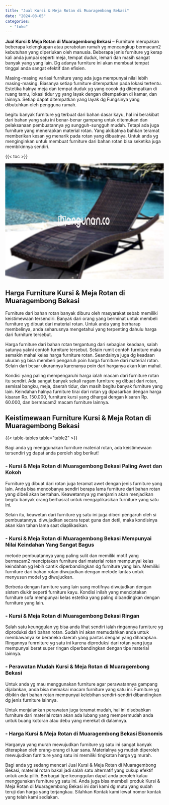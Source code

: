 ```yaml
---
title: "Jual Kursi & Meja Rotan di Muaragembong Bekasi"
date: "2024-08-05"
categories: 
  - "toko"
---
```


**Jual Kursi & Meja Rotan di Muaragembong Bekasi** – Furniture merupakan beberapa kelengkapan atau perabotan rumah yg mencangkup bermacam2 kebutuhan yang diperlukan oleh manusia. Beberapa jenis furniture yg kerap kali anda jumpai seperti meja, tempat duduk, lemari dan masih sangat banyak yang yang lain. Dg adanya furniture ini akan membuat tempat tinggal anda sangat efektif dan efisien.

Masing-masing variasi furniture yang ada juga mempunyai nilai lebih masing-masing. Biasanya setiap furniture ditempatkan pada lokasi tertentu. Estetika halnya meja dan tempat duduk yg yang cocok dg ditempatkan di ruang tamu, lokasi tidur yg yang layak dengan ditempatkan di kamar, dan lainnya. Setiap dapat ditempatkan yang layak dg Fungsinya yang dibutuhkan oleh pengguna rumah.

begitu banyak furniture yg terbuat dari bahan dasar kayu, hal ini berakibat dari bahan yang satu ini benar-benar gampang untuk ditemukan dan pelaksanaan pembuatannya yg sungguh-sungguh mudah. Tetapi ada juga furniture yang menerapkan material rotan. Yang akibatnya bahkan teramat memberikan kesan yg menarik pada rotan yang dibuatnya. Untuk anda yg menginginkan untuk membuat furniture dari bahan rotan bisa seketika juga membikinnya sendiri.

{{< toc >}}

![Jual Kursi & Meja Rotan di Muaragembong Bekasi](/images/kursi-meja-rotan-murah39.png)

## Harga Furniture Kursi & Meja Rotan di Muaragembong Bekasi

Furniture dari bahan rotan banyak diburu oleh masyarakat sebab memiliki keistimewaan tersendiri. Banyak dari orang yang berminat untuk membeli furniture yg dibuat dari material rotan. Untuk anda yang berharap membelinya, anda seharusnya mengetahui yang terpenting dahulu harga dari furniture tersebut.

Harga furniture dari bahan rotan tergantung dari sebagian keadaan, salah satunya yakni contoh furniture tersebut. Selain rumit contoh furniture maka semakin mahal kelas harga furniture rotan. Seandainya juga dg keadaan ukuran yg bisa memberi pengaruh poin harga furniture dari material rotan. Selain dari besar ukurannya karenanya poin dari harganya akan kian mahal.

Kondisi yang paling mempengaruhi harga ialah macam dari furniture rotan itu sendiri. Ada sangat banyak sekali ragam furniture yg dibuat dari rotan, semisal bangku, meja, daerah tidur, dan masih begitu banyak furniture yang lain. Keindahan halnya furniture tirai dari rotan yg dipasarkan dengan harga kisaran Rp. 150.000, furniture kursi yang dihargai dengan kisaran Rp. 60.000, dan bermacam2 macam furniture lainnya.

## Keistimewaan Furniture Kursi & Meja Rotan di Muaragembong Bekasi

{{< table-tables table="table2" >}}

Bagi anda yg menggunakan furniture material rotan, ada keistimewaan tersendiri yg dapat anda peroleh sbg berikut!

### \- Kursi & Meja Rotan di Muaragembong Bekasi Paling Awet dan Kokoh

Furniture yg dibuat dari rotan juga teramat awet dengan jenis furniture yang lain. Anda bisa mencobanya sendiri berapa lama furniture dari bahan rotan yang dibeli akan bertahan. Keawetannya yg menjamin akan menjadikan begitu banyak orang berhasrat untuk mengaplikasikan furniture yang satu ini.

Selain itu, keawetan dari furniture yg satu ini juga diberi pengaruh oleh si pembuatannya. diwujudkan secara tepat guna dan detil, maka kondisinya akan kian tahan lama saat diaplikasikan.

### \- Kursi & Meja Rotan di Muaragembong Bekasi Mempunyai Nilai Keindahan Yang Sangat Bagus

metode pembuatannya yang paling sulit dan memiliki motif yang bermacam2 menciptakan furniture dari material rotan mempunyai kelas keindahan yg lebih cantik diperbandingkan dg furniture yang lain. Memiliki furniture dari bahan rotan diwujudkan dengan metode lantas untuk menyusun model yg diwujudkan.

Berbeda dengan furniture yang lain yang motifnya diwujudkan dengan sistem diukir seperti furniture kayu. Kondisi inilah yang menciptakan furniture sofa mempunyai kelas estetika yang paling dibandingkan dengan furniture yang lain.

### \- Kursi & Meja Rotan di Muaragembong Bekasi Ringan

Salah satu keunggulan yg bisa anda lihat sendiri ialah ringannya furniture yg diproduksi dari bahan rotan. Sudah ini akan memudahkan anda untuk membawanya ke beraneka daerah yang pantas dengan yang diharapkan. Ringannya funrniture yg satu ini karena diproduksi dari rotan yang juga mempunyai berat super ringan diperbandingkan dengan tipe material lainnya.

### \- Perawatan Mudah Kursi & Meja Rotan di Muaragembong Bekasi

Untuk anda yg mau menggunakan furniture agar perawatannya gampang dijalankan, anda bisa memakai macam furniture yang satu ini. Furniture yg dibikin dari bahan rotan mempunyai kelebihan sendiri-sendiri dibandingkan dg jenis furniture lainnya.

Untuk menjalankan perawatan juga teramat mudah, hal ini disebabkan furniture dari material rotan akan ada lubang yang mempermudah anda untuk buang kotoran atau debu yang merekat di dalamnya.

### \- Harga Kursi & Meja Rotan di Muaragembong Bekasi Ekonomis

Harganya yang murah mewujudkan furniture yg satu ini sangat banyak diterapkan oleh orang-orang di luar sana. Materialnya yg mudah diperoleh mewujudkan furniture yang satu ini memiliki tingkatan harga yg murah.

Bagi anda yg sedang mencari Jual Kursi & Meja Rotan di Muaragembong Bekasi, material rotan bakal jadi salah satu alternatif yang cukup efektif untuk anda pilih. Berbagai tipe keunggulan dapat anda peroleh kalau menggunakan furniture yg satu ini. Anda juga bisa membeli produk Kursi & Meja Rotan di Muaragembong Bekasi ini dari kami dg mutu yang sudah teruji dan harga yang terjangkau. Silahkan Kontak kami lewat nomor kontak yang telah kami sediakan.
